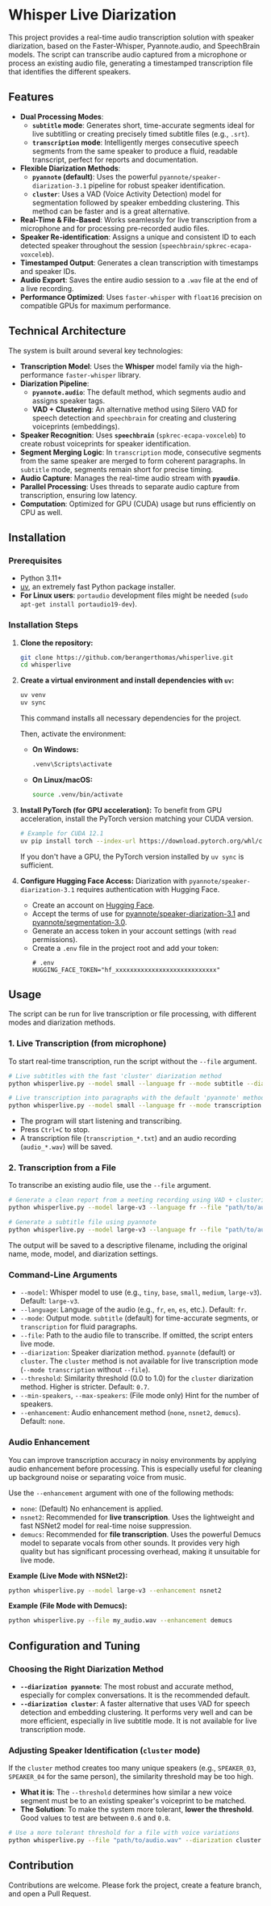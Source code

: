 # Whisper Live Diarization

This project provides a real-time audio transcription solution with speaker diarization, based on the Faster-Whisper, Pyannote.audio, and SpeechBrain models. The script can transcribe audio captured from a microphone or process an existing audio file, generating a timestamped transcription file that identifies the different speakers.

## Features

*   **Dual Processing Modes**:
    *   **`subtitle` mode**: Generates short, time-accurate segments ideal for live subtitling or creating precisely timed subtitle files (e.g., `.srt`).
    *   **`transcription` mode**: Intelligently merges consecutive speech segments from the same speaker to produce a fluid, readable transcript, perfect for reports and documentation.
*   **Flexible Diarization Methods**:
    *   **`pyannote` (default)**: Uses the powerful `pyannote/speaker-diarization-3.1` pipeline for robust speaker identification.
    *   **`cluster`**: Uses a VAD (Voice Activity Detection) model for segmentation followed by speaker embedding clustering. This method can be faster and is a great alternative.
*   **Real-Time & File-Based**: Works seamlessly for live transcription from a microphone and for processing pre-recorded audio files.
*   **Speaker Re-identification**: Assigns a unique and consistent ID to each detected speaker throughout the session (`speechbrain/spkrec-ecapa-voxceleb`).
*   **Timestamped Output**: Generates a clean transcription with timestamps and speaker IDs.
*   **Audio Export**: Saves the entire audio session to a `.wav` file at the end of a live recording.
*   **Performance Optimized**: Uses `faster-whisper` with `float16` precision on compatible GPUs for maximum performance.

## Technical Architecture

The system is built around several key technologies:

*   **Transcription Model**: Uses the **Whisper** model family via the high-performance `faster-whisper` library.
*   **Diarization Pipeline**:
    *   **`pyannote.audio`**: The default method, which segments audio and assigns speaker tags.
    *   **VAD + Clustering**: An alternative method using Silero VAD for speech detection and `speechbrain` for creating and clustering voiceprints (embeddings).
*   **Speaker Recognition**: Uses **`speechbrain`** (`spkrec-ecapa-voxceleb`) to create robust voiceprints for speaker identification.
*   **Segment Merging Logic**: In `transcription` mode, consecutive segments from the same speaker are merged to form coherent paragraphs. In `subtitle` mode, segments remain short for precise timing.
*   **Audio Capture**: Manages the real-time audio stream with **`pyaudio`**.
*   **Parallel Processing**: Uses threads to separate audio capture from transcription, ensuring low latency.
*   **Computation**: Optimized for GPU (CUDA) usage but runs efficiently on CPU as well.

## Installation

### Prerequisites

*   Python 3.11+
*   [uv](https://github.com/astral-sh/uv), an extremely fast Python package installer.
*   **For Linux users**: `portaudio` development files might be needed (`sudo apt-get install portaudio19-dev`).

### Installation Steps

1.  **Clone the repository:**
    ```bash
    git clone https://github.com/berangerthomas/whisperlive.git
    cd whisperlive
    ```

2.  **Create a virtual environment and install dependencies with `uv`:**
    ```bash
    uv venv
    uv sync
    ```
    This command installs all necessary dependencies for the project.

    Then, activate the environment:

    *   **On Windows:**
        ```bash
        .venv\Scripts\activate
        ```
    *   **On Linux/macOS:**
        ```bash
        source .venv/bin/activate
        ```

3.  **Install PyTorch (for GPU acceleration):**
    To benefit from GPU acceleration, install the PyTorch version matching your CUDA version.
    ```bash
    # Example for CUDA 12.1
    uv pip install torch --index-url https://download.pytorch.org/whl/cu121
    ```
    If you don't have a GPU, the PyTorch version installed by `uv sync` is sufficient.

4.  **Configure Hugging Face Access:**
    Diarization with `pyannote/speaker-diarization-3.1` requires authentication with Hugging Face.
    *   Create an account on [Hugging Face](https://huggingface.co/).
    *   Accept the terms of use for [pyannote/speaker-diarization-3.1](https://huggingface.co/pyannote/speaker-diarization-3.1) and [pyannote/segmentation-3.0](https://huggingface.co/pyannote/segmentation-3.0).
    *   Generate an access token in your account settings (with `read` permissions).
    *   Create a `.env` file in the project root and add your token:
        ```
        # .env
        HUGGING_FACE_TOKEN="hf_xxxxxxxxxxxxxxxxxxxxxxxxxxxx"
        ```

## Usage

The script can be run for live transcription or file processing, with different modes and diarization methods.

### 1. Live Transcription (from microphone)

To start real-time transcription, run the script without the `--file` argument.

```bash
# Live subtitles with the fast 'cluster' diarization method
python whisperlive.py --model small --language fr --mode subtitle --diarization cluster

# Live transcription into paragraphs with the default 'pyannote' method
python whisperlive.py --model small --language fr --mode transcription
```

*   The program will start listening and transcribing.
*   Press `Ctrl+C` to stop.
*   A transcription file (`transcription_*.txt`) and an audio recording (`audio_*.wav`) will be saved.

### 2. Transcription from a File

To transcribe an existing audio file, use the `--file` argument.

```bash
# Generate a clean report from a meeting recording using VAD + clustering
python whisperlive.py --model large-v3 --language fr --file "path/to/audio.wav" --mode transcription --diarization cluster --threshold 0.7

# Generate a subtitle file using pyannote
python whisperlive.py --model large-v3 --language fr --file "path/to/audio.wav" --mode subtitle --diarization pyannote
```
The output will be saved to a descriptive filename, including the original name, mode, model, and diarization settings.

### Command-Line Arguments

*   `--model`: Whisper model to use (e.g., `tiny`, `base`, `small`, `medium`, `large-v3`). Default: `large-v3`.
*   `--language`: Language of the audio (e.g., `fr`, `en`, `es`, etc.). Default: `fr`.
*   `--mode`: Output mode. `subtitle` (default) for time-accurate segments, or `transcription` for fluid paragraphs.
*   `--file`: Path to the audio file to transcribe. If omitted, the script enters live mode.
*   `--diarization`: Speaker diarization method. `pyannote` (default) or `cluster`. The `cluster` method is not available for live transcription mode (`--mode transcription` without `--file`).
*   `--threshold`: Similarity threshold (0.0 to 1.0) for the `cluster` diarization method. Higher is stricter. Default: `0.7`.
*   `--min-speakers`, `--max-speakers`: (File mode only) Hint for the number of speakers.
*   `--enhancement`: Audio enhancement method (`none`, `nsnet2`, `demucs`). Default: `none`.

### Audio Enhancement

You can improve transcription accuracy in noisy environments by applying audio enhancement before processing. This is especially useful for cleaning up background noise or separating voice from music.

Use the `--enhancement` argument with one of the following methods:

-   `none`: (Default) No enhancement is applied.
-   `nsnet2`: Recommended for **live transcription**. Uses the lightweight and fast NSNet2 model for real-time noise suppression.
-   `demucs`: Recommended for **file transcription**. Uses the powerful Demucs model to separate vocals from other sounds. It provides very high quality but has significant processing overhead, making it unsuitable for live mode.

**Example (Live Mode with NSNet2):**

```bash
python whisperlive.py --model large-v3 --enhancement nsnet2
```

**Example (File Mode with Demucs):**

```bash
python whisperlive.py --file my_audio.wav --enhancement demucs
```

## Configuration and Tuning

### Choosing the Right Diarization Method

*   **`--diarization pyannote`**: The most robust and accurate method, especially for complex conversations. It is the recommended default.
*   **`--diarization cluster`**: A faster alternative that uses VAD for speech detection and embedding clustering. It performs very well and can be more efficient, especially in live subtitle mode. It is not available for live transcription mode.

### Adjusting Speaker Identification (`cluster` mode)

If the `cluster` method creates too many unique speakers (e.g., `SPEAKER_03`, `SPEAKER_04` for the same person), the similarity threshold may be too high.

*   **What it is**: The `--threshold` determines how similar a new voice segment must be to an existing speaker's voiceprint to be matched.
*   **The Solution**: To make the system more tolerant, **lower the threshold**. Good values to test are between `0.6` and `0.8`.

```bash
# Use a more tolerant threshold for a file with voice variations
python whisperlive.py --file "path/to/audio.wav" --diarization cluster --threshold 0.65
```

## Contribution

Contributions are welcome. Please fork the project, create a feature branch, and open a Pull Request.

